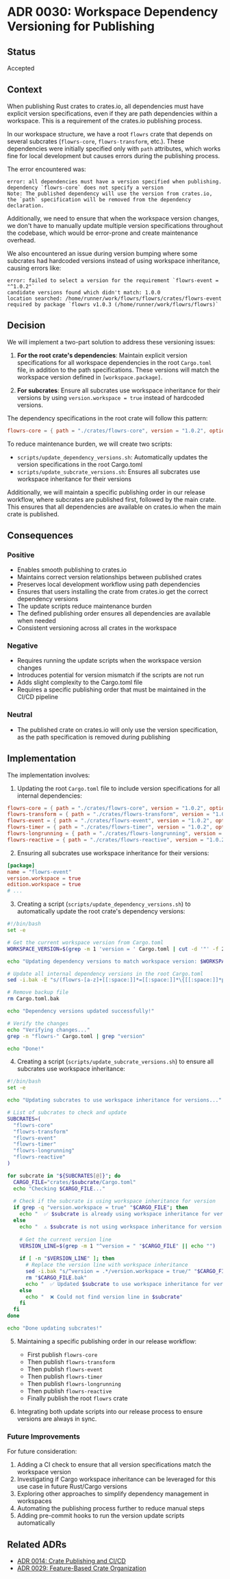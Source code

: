 # ADR 0030: Workspace Dependency Versioning for Publishing

## Status

Accepted

## Context

When publishing Rust crates to crates.io, all dependencies must have explicit version specifications, even if they are path dependencies within a workspace. This is a requirement of the crates.io publishing process.

In our workspace structure, we have a root `flowrs` crate that depends on several subcrates (`flowrs-core`, `flowrs-transform`, etc.). These dependencies were initially specified only with `path` attributes, which works fine for local development but causes errors during the publishing process.

The error encountered was:
```
error: all dependencies must have a version specified when publishing.
dependency `flowrs-core` does not specify a version
Note: The published dependency will use the version from crates.io,
the `path` specification will be removed from the dependency declaration.
```

Additionally, we need to ensure that when the workspace version changes, we don't have to manually update multiple version specifications throughout the codebase, which would be error-prone and create maintenance overhead.

We also encountered an issue during version bumping where some subcrates had hardcoded versions instead of using workspace inheritance, causing errors like:
```
error: failed to select a version for the requirement `flowrs-event = "^1.0.2"`
candidate versions found which didn't match: 1.0.0
location searched: /home/runner/work/flowrs/flowrs/crates/flowrs-event
required by package `flowrs v1.0.3 (/home/runner/work/flowrs/flowrs)`
```

## Decision

We will implement a two-part solution to address these versioning issues:

1. **For the root crate's dependencies**: Maintain explicit version specifications for all workspace dependencies in the root `Cargo.toml` file, in addition to the path specifications. These versions will match the workspace version defined in `[workspace.package]`.

2. **For subcrates**: Ensure all subcrates use workspace inheritance for their versions by using `version.workspace = true` instead of hardcoded versions.

The dependency specifications in the root crate will follow this pattern:
```toml
flowrs-core = { path = "./crates/flowrs-core", version = "1.0.2", optional = true }
```

To reduce maintenance burden, we will create two scripts:
- `scripts/update_dependency_versions.sh`: Automatically updates the version specifications in the root Cargo.toml
- `scripts/update_subcrate_versions.sh`: Ensures all subcrates use workspace inheritance for their versions

Additionally, we will maintain a specific publishing order in our release workflow, where subcrates are published first, followed by the main crate. This ensures that all dependencies are available on crates.io when the main crate is published.

## Consequences

### Positive

- Enables smooth publishing to crates.io
- Maintains correct version relationships between published crates
- Preserves local development workflow using path dependencies
- Ensures that users installing the crate from crates.io get the correct dependency versions
- The update scripts reduce maintenance burden
- The defined publishing order ensures all dependencies are available when needed
- Consistent versioning across all crates in the workspace

### Negative

- Requires running the update scripts when the workspace version changes
- Introduces potential for version mismatch if the scripts are not run
- Adds slight complexity to the Cargo.toml file
- Requires a specific publishing order that must be maintained in the CI/CD pipeline

### Neutral

- The published crate on crates.io will only use the version specification, as the path specification is removed during publishing

## Implementation

The implementation involves:

1. Updating the root `Cargo.toml` file to include version specifications for all internal dependencies:

```toml
flowrs-core = { path = "./crates/flowrs-core", version = "1.0.2", optional = true }
flowrs-transform = { path = "./crates/flowrs-transform", version = "1.0.2", optional = true }
flowrs-event = { path = "./crates/flowrs-event", version = "1.0.2", optional = true }
flowrs-timer = { path = "./crates/flowrs-timer", version = "1.0.2", optional = true }
flowrs-longrunning = { path = "./crates/flowrs-longrunning", version = "1.0.2", optional = true }
flowrs-reactive = { path = "./crates/flowrs-reactive", version = "1.0.2", optional = true }
```

2. Ensuring all subcrates use workspace inheritance for their versions:

```toml
[package]
name = "flowrs-event"
version.workspace = true
edition.workspace = true
# ...
```

3. Creating a script (`scripts/update_dependency_versions.sh`) to automatically update the root crate's dependency versions:

```bash
#!/bin/bash
set -e

# Get the current workspace version from Cargo.toml
WORKSPACE_VERSION=$(grep -m 1 'version = ' Cargo.toml | cut -d '"' -f 2)

echo "Updating dependency versions to match workspace version: $WORKSPACE_VERSION"

# Update all internal dependency versions in the root Cargo.toml
sed -i.bak -E "s/(flowrs-[a-z]+[[:space:]]*=[[:space:]]*\{[[:space:]]*path[[:space:]]*=[[:space:]]*\"[^\"]+\",[[:space:]]*version[[:space:]]*=[[:space:]]*\")[0-9]+\.[0-9]+\.[0-9]+/\1$WORKSPACE_VERSION/g" Cargo.toml

# Remove backup file
rm Cargo.toml.bak

echo "Dependency versions updated successfully!"

# Verify the changes
echo "Verifying changes..."
grep -n "flowrs-" Cargo.toml | grep "version"

echo "Done!"
```

4. Creating a script (`scripts/update_subcrate_versions.sh`) to ensure all subcrates use workspace inheritance:

```bash
#!/bin/bash
set -e

echo "Updating subcrates to use workspace inheritance for versions..."

# List of subcrates to check and update
SUBCRATES=(
  "flowrs-core"
  "flowrs-transform"
  "flowrs-event"
  "flowrs-timer"
  "flowrs-longrunning"
  "flowrs-reactive"
)

for subcrate in "${SUBCRATES[@]}"; do
  CARGO_FILE="crates/$subcrate/Cargo.toml"
  echo "Checking $CARGO_FILE..."
  
  # Check if the subcrate is using workspace inheritance for version
  if grep -q "version.workspace = true" "$CARGO_FILE"; then
    echo "  ✅ $subcrate is already using workspace inheritance for version"
  else
    echo "  ⚠️ $subcrate is not using workspace inheritance for version. Updating..."
    
    # Get the current version line
    VERSION_LINE=$(grep -m 1 "^version = " "$CARGO_FILE" || echo "")
    
    if [ -n "$VERSION_LINE" ]; then
      # Replace the version line with workspace inheritance
      sed -i.bak "s/^version = .*/version.workspace = true/" "$CARGO_FILE"
      rm "$CARGO_FILE.bak"
      echo "  ✅ Updated $subcrate to use workspace inheritance for version"
    else
      echo "  ❌ Could not find version line in $subcrate"
    fi
  fi
done

echo "Done updating subcrates!"
```

5. Maintaining a specific publishing order in our release workflow:
   - First publish `flowrs-core`
   - Then publish `flowrs-transform`
   - Then publish `flowrs-event`
   - Then publish `flowrs-timer`
   - Then publish `flowrs-longrunning`
   - Then publish `flowrs-reactive`
   - Finally publish the root `flowrs` crate

6. Integrating both update scripts into our release process to ensure versions are always in sync.

### Future Improvements

For future consideration:

1. Adding a CI check to ensure that all version specifications match the workspace version
2. Investigating if Cargo workspace inheritance can be leveraged for this use case in future Rust/Cargo versions
3. Exploring other approaches to simplify dependency management in workspaces
4. Automating the publishing process further to reduce manual steps
5. Adding pre-commit hooks to run the version update scripts automatically

## Related ADRs

- [ADR 0014: Crate Publishing and CI/CD](0014-crate-publishing-and-cicd.md)
- [ADR 0029: Feature-Based Crate Organization](0029-feature-based-crate-organization.md) 